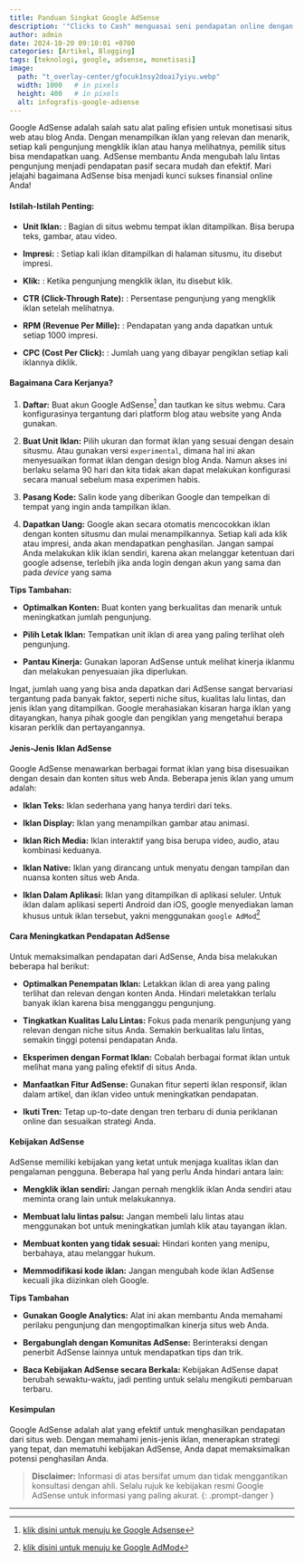 ```yaml
---
title: Panduan Singkat Google AdSense
description: '"Clicks to Cash" menguasai seni pendapatan online dengan google adsense.'
author: admin
date: 2024-10-20 09:10:01 +0700
categories: [Artikel, Blogging]
tags: [teknologi, google, adsense, monetisasi]
image:
  path: "t_overlay-center/gfocuk1nsy2doai7yiyu.webp"
  width: 1000   # in pixels
  height: 400   # in pixels
  alt: infografis-google-adsense
---
```


Google AdSense adalah salah satu alat paling efisien untuk monetisasi situs web atau blog Anda. Dengan menampilkan iklan yang relevan dan menarik, setiap kali pengunjung mengklik iklan atau hanya melihatnya, pemilik situs bisa mendapatkan uang. AdSense membantu Anda mengubah lalu lintas pengunjung menjadi pendapatan pasif secara mudah dan efektif. Mari jelajahi bagaimana AdSense bisa menjadi kunci sukses finansial online Anda!

#### **Istilah-Istilah Penting:**

* **Unit Iklan:**
  : Bagian di situs webmu tempat iklan ditampilkan. Bisa berupa teks, gambar, atau video.

* **Impresi:** 
  : Setiap kali iklan ditampilkan di halaman situsmu, itu disebut impresi.

* **Klik:** 
  : Ketika pengunjung mengklik iklan, itu disebut klik.

* **CTR (Click-Through Rate):** 
  : Persentase pengunjung yang mengklik iklan setelah melihatnya.

* **RPM (Revenue Per Mille):** 
  : Pendapatan yang anda dapatkan untuk setiap 1000 impresi.

* **CPC (Cost Per Click):** 
  : Jumlah uang yang dibayar pengiklan setiap kali iklannya diklik.

#### **Bagaimana Cara Kerjanya?**

1. **Daftar:** 
   Buat akun Google AdSense[^1] dan tautkan ke situs webmu. Cara konfigurasinya tergantung dari platform blog atau website yang Anda gunakan. 

2. **Buat Unit Iklan:** 
   Pilih ukuran dan format iklan yang sesuai dengan desain situsmu. Atau gunakan versi `experimental`, dimana hal ini akan menyesuaikan format iklan dengan design blog Anda. Namun akses ini berlaku selama 90 hari dan kita tidak akan dapat melakukan konfigurasi secara manual sebelum masa experimen habis.

3. **Pasang Kode:** 
   Salin kode yang diberikan Google dan tempelkan di tempat yang ingin anda tampilkan iklan.

4. **Dapatkan Uang:** 
   Google akan secara otomatis mencocokkan iklan dengan konten situsmu dan mulai menampilkannya. Setiap kali ada klik atau impresi, anda akan mendapatkan penghasilan. Jangan sampai Anda melakukan klik iklan sendiri, karena akan melanggar ketentuan dari google adsense, terlebih jika anda login dengan akun yang sama dan pada *device* yang sama

**Tips Tambahan:**
* **Optimalkan Konten:** 
  Buat konten yang berkualitas dan menarik untuk meningkatkan jumlah pengunjung.

* **Pilih Letak Iklan:**
  Tempatkan unit iklan di area yang paling terlihat oleh pengunjung.

* **Pantau Kinerja:**
  Gunakan laporan AdSense untuk melihat kinerja iklanmu dan melakukan penyesuaian jika diperlukan.

Ingat, jumlah uang yang bisa anda dapatkan dari AdSense sangat bervariasi tergantung pada banyak faktor, seperti niche situs, kualitas lalu lintas, dan jenis iklan yang ditampilkan. Google merahasiakan kisaran harga iklan yang ditayangkan, hanya pihak google dan pengiklan yang mengetahui berapa kisaran perklik dan pertayangannya.

#### **Jenis-Jenis Iklan AdSense**

Google AdSense menawarkan berbagai format iklan yang bisa disesuaikan dengan desain dan konten situs web Anda. Beberapa jenis iklan yang umum adalah:

* **Iklan Teks:** 
  Iklan sederhana yang hanya terdiri dari teks.

* **Iklan Display:**
  Iklan yang menampilkan gambar atau animasi.

* **Iklan Rich Media:**
  Iklan interaktif yang bisa berupa video, audio, atau kombinasi keduanya.

* **Iklan Native:**
  Iklan yang dirancang untuk menyatu dengan tampilan dan nuansa konten situs web Anda.

* **Iklan Dalam Aplikasi:**
  Iklan yang ditampilkan di aplikasi seluler. Untuk iklan dalam aplikasi seperti Android dan iOS, google menyediakan laman khusus untuk iklan tersebut, yakni menggunakan `google AdMod`[^2]


#### **Cara Meningkatkan Pendapatan AdSense**

Untuk memaksimalkan pendapatan dari AdSense, Anda bisa melakukan beberapa hal berikut:

* **Optimalkan Penempatan Iklan:**
  Letakkan iklan di area yang paling terlihat dan relevan dengan konten Anda. Hindari meletakkan terlalu banyak iklan karena bisa mengganggu pengunjung.

* **Tingkatkan Kualitas Lalu Lintas:**
  Fokus pada menarik pengunjung yang relevan dengan niche situs Anda. Semakin berkualitas lalu lintas, semakin tinggi potensi pendapatan Anda.

* **Eksperimen dengan Format Iklan:**
  Cobalah berbagai format iklan untuk melihat mana yang paling efektif di situs Anda.

* **Manfaatkan Fitur AdSense:** 
  Gunakan fitur seperti iklan responsif, iklan dalam artikel, dan iklan video untuk meningkatkan pendapatan.

* **Ikuti Tren:** 
  Tetap up-to-date dengan tren terbaru di dunia periklanan online dan sesuaikan strategi Anda.


#### **Kebijakan AdSense**

AdSense memiliki kebijakan yang ketat untuk menjaga kualitas iklan dan pengalaman pengguna. Beberapa hal yang perlu Anda hindari antara lain:

* **Mengklik iklan sendiri:** 
  Jangan pernah mengklik iklan Anda sendiri atau meminta orang lain untuk melakukannya.

* **Membuat lalu lintas palsu:**
  Jangan membeli lalu lintas atau menggunakan bot untuk meningkatkan jumlah klik atau tayangan iklan.

* **Membuat konten yang tidak sesuai:**
  Hindari konten yang menipu, berbahaya, atau melanggar hukum.

* **Memmodifikasi kode iklan:**
  Jangan mengubah kode iklan AdSense kecuali jika diizinkan oleh Google.


**Tips Tambahan**
* **Gunakan Google Analytics:** 
  Alat ini akan membantu Anda memahami perilaku pengunjung dan mengoptimalkan kinerja situs web Anda.

* **Bergabunglah dengan Komunitas AdSense:** 
  Berinteraksi dengan penerbit AdSense lainnya untuk mendapatkan tips dan trik.

* **Baca Kebijakan AdSense secara Berkala:**
  Kebijakan AdSense dapat berubah sewaktu-waktu, jadi penting untuk selalu mengikuti pembaruan terbaru.

#### **Kesimpulan**

Google AdSense adalah alat yang efektif untuk menghasilkan pendapatan dari situs web. Dengan memahami jenis-jenis iklan, menerapkan strategi yang tepat, dan mematuhi kebijakan AdSense, Anda dapat memaksimalkan potensi penghasilan Anda.

> **Disclaimer:** 
> Informasi di atas bersifat umum dan tidak menggantikan konsultasi dengan ahli. Selalu rujuk ke kebijakan resmi Google AdSense untuk informasi yang paling akurat.
{: .prompt-danger }

---
[^1]: [klik disini untuk menuju ke Google Adsense](https://adsense.google.com/start/)
[^2]: [klik disini untuk menuju ke Google AdMod](https://admob.google.com/home/)